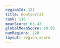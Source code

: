 ```yaml
---
regionId: 121
title: Montserrat
rank: 116
meanScore: 68.42
globalMeanScore: 69.82
numRegions: 220
layout: region_score
---
```

